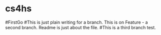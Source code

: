 # cs4hs
#FirstGo
#This is just plain writing for a branch. This is on Feature - a second branch. Readme is just about the file.
#This is a third branch test.
